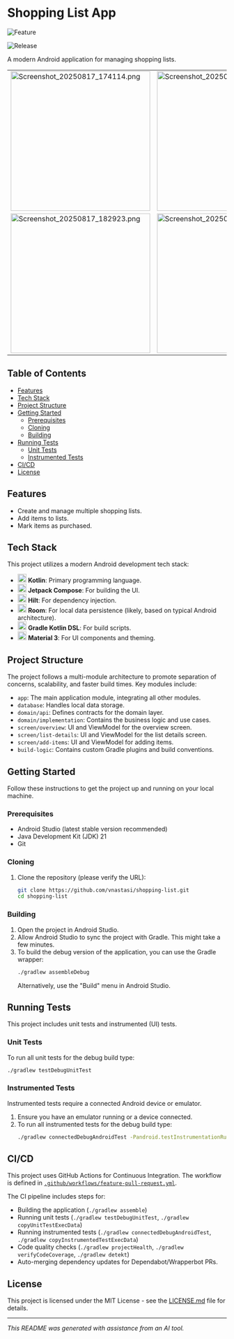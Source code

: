 # Shopping List App

![Feature](https://github.com/vnastasi/shopping-list/actions/workflows/feature-pull-request.yml/badge.svg)

![Release](https://github.com/vnastasi/shopping-list/actions/workflows/create-release.yml/badge.svg)



A modern Android application for managing shopping lists.

<table>
  <tr>
    <td><img src="docs/images/Screenshot_20250817_174114.png" alt="Screenshot_20250817_174114.png" width="320" /></td>
    <td><img src="docs/images/Screenshot_20250817_174204.png" alt="Screenshot_20250817_174204.png" width="320" /></td>
    <td><img src="docs/images/Screenshot_20250817_174619.png" alt="Screenshot_20250817_174619.png" width="320" /></td>
  </tr>
  <tr>
    <td><img src="docs/images/Screenshot_20250817_182923.png" alt="Screenshot_20250817_182923.png" width="320" /></td>
    <td><img src="docs/images/Screenshot_20250817_174632.png" alt="Screenshot_20250817_174632.png" width="320" /></td>
    <td><img src="docs/images/Screenshot_20250817_174653.png" alt="Screenshot_20250817_174653.png" width="320" /></td>
  </tr>
</table>

## Table of Contents

- [Features](#features)
- [Tech Stack](#tech-stack)
- [Project Structure](#project-structure)
- [Getting Started](#getting-started)
  - [Prerequisites](#prerequisites)
  - [Cloning](#cloning)
  - [Building](#building)
- [Running Tests](#running-tests)
  - [Unit Tests](#unit-tests)
  - [Instrumented Tests](#instrumented-tests)
- [CI/CD](#cicd)
- [License](#license)

## Features

- Create and manage multiple shopping lists.
- Add items to lists.
- Mark items as purchased.

## Tech Stack

This project utilizes a modern Android development tech stack:

- <img src="https://cdn.simpleicons.org/kotlin" width="20" height="20" alt="Kotlin logo" /> **Kotlin**: Primary programming language.
- <img src="https://cdn.simpleicons.org/jetpackcompose" width="20" height="20" alt="Jetpack Compose logo" /> **Jetpack Compose**: For building the UI.
- <img src="https://cdn.simpleicons.org/dagger" width="20" height="20" alt="Dagger logo (for Hilt)" /> **Hilt**: For dependency injection.
- <img src="https://cdn.simpleicons.org/android" width="20" height="20" alt="Android logo (for Room)" /> **Room**: For local data persistence (likely, based on typical Android architecture).
- <img src="https://cdn.simpleicons.org/gradle" width="20" height="20" alt="Gradle logo" /> **Gradle Kotlin DSL**: For build scripts.
- <img src="https://cdn.simpleicons.org/materialdesign" width="20" height="20" alt="Material Design logo" /> **Material 3**: For UI components and theming.
<!-- TODO: Add or remove technologies as per the project's actual stack. -->

## Project Structure

The project follows a multi-module architecture to promote separation of concerns, scalability, and faster build times. Key modules include:

- `app`: The main application module, integrating all other modules.
- `database`: Handles local data storage.
- `domain/api`: Defines contracts for the domain layer.
- `domain/implementation`: Contains the business logic and use cases.
- `screen/overview`: UI and ViewModel for the overview screen.
- `screen/list-details`: UI and ViewModel for the list details screen.
- `screen/add-items`: UI and ViewModel for adding items.
- `build-logic`: Contains custom Gradle plugins and build conventions.

## Getting Started

Follow these instructions to get the project up and running on your local machine.

### Prerequisites

- Android Studio (latest stable version recommended)
- Java Development Kit (JDK) 21
- Git

### Cloning

1.  Clone the repository (please verify the URL):
    ```bash
    git clone https://github.com/vnastasi/shopping-list.git
    cd shopping-list
    ```

### Building

1.  Open the project in Android Studio.
2.  Allow Android Studio to sync the project with Gradle. This might take a few minutes.
3.  To build the debug version of the application, you can use the Gradle wrapper:
    ```bash
    ./gradlew assembleDebug
    ```
    Alternatively, use the "Build" menu in Android Studio.

## Running Tests

This project includes unit tests and instrumented (UI) tests.

### Unit Tests

To run all unit tests for the debug build type:

```bash
./gradlew testDebugUnitTest
```

### Instrumented Tests

Instrumented tests require a connected Android device or emulator.

1.  Ensure you have an emulator running or a device connected.
2.  To run all instrumented tests for the debug build type:
    ```bash
    ./gradlew connectedDebugAndroidTest -Pandroid.testInstrumentationRunnerArguments.class=md.vnastasi.shoppinglist.suite.AllSuite
    ```

## CI/CD

This project uses GitHub Actions for Continuous Integration. The workflow is defined in [`.github/workflows/feature-pull-request.yml`](./.github/workflows/feature-pull-request.yml).

The CI pipeline includes steps for:
- Building the application (`./gradlew assemble`)
- Running unit tests (`./gradlew testDebugUnitTest`, `./gradlew copyUnitTestExecData`)
- Running instrumented tests (`./gradlew connectedDebugAndroidTest`, `./gradlew copyInstrumentedTestExecData`)
- Code quality checks (`./gradlew projectHealth`, `./gradlew verifyCodeCoverage`, `./gradlew detekt`)
- Auto-merging dependency updates for Dependabot/Wrapperbot PRs.


## License

This project is licensed under the MIT License - see the [LICENSE.md](LICENSE.md) file for details.

---
*This README was generated with assistance from an AI tool.*
